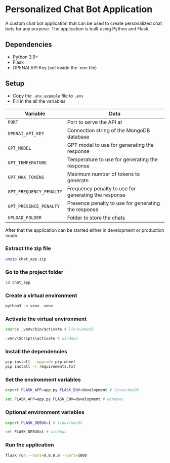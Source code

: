 # Personalized Chat Bot Application

A custom chat bot application that can be used to create personalized chat bots for any purpose. The application is built using Python and Flask.

## Dependencies

- Python 3.9+
- Flask
- OPENAI API Key (set inside the .env file)

## Setup

- Copy the `.env.example` file to `.env`
- Fill in the all the variables

| Variable                | Data                                                 |
| ----------------------- | ---------------------------------------------------- |
| `PORT`                  | Port to serve the API at                             |
| `OPENAI_API_KEY`        | Connection string of the MongoDB database            |
| `GPT_MODEL`             | GPT model to use for generating the response         |
| `GPT_TEMPERATURE`       | Temperature to use for generating the response       |
| `GPT_MAX_TOKENS`        | Maximum number of tokens to generate                 |
| `GPT_FREQUENCY_PENALTY` | Frequency penalty to use for generating the response |
| `GPT_PRESENCE_PENALTY`  | Presence penalty to use for generating the response  |
| `UPLOAD_FOLDER`         | Folder to store the chats                            |

After that the application can be started either in development or production mode.

### Extract the zip file

```bash
unzip chat_app.zip
```

### Go to the project folder

```bash
cd chat_app
```

### Create a virtual environment

```bash
python3 -m venv .venv
```

### Activate the virtual environment

```bash
source .venv/bin/activate # linux/macOS
```

```bash
.venv\Scripts\activate # windows
```

### Install the dependencies

```bash
pip install --upgrade pip wheel
pip install -r requirements.txt
```

### Set the environment variables

```bash
export FLASK_APP=app.py FLASK_ENV=development # linux/macOS
```

```bash
set FLASK_APP=app.py FLASK_ENV=development # windows
```

### Optional environment variables

```bash
export FLASK_DEBUG=1 # linux/macOS
```

```bash
set FLASK_DEBUG=1 # windows
```

### Run the application

```bash
flask run --host=0.0.0.0 --port=5000
```
